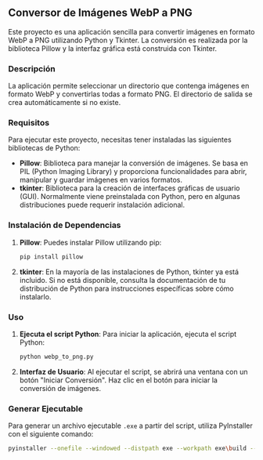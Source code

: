 ## Conversor de Imágenes WebP a PNG

Este proyecto es una aplicación sencilla para convertir imágenes en formato WebP a PNG utilizando Python y Tkinter. La conversión es realizada por la biblioteca Pillow y la interfaz gráfica está construida con Tkinter.

### Descripción

La aplicación permite seleccionar un directorio que contenga imágenes en formato WebP y convertirlas todas a formato PNG. El directorio de salida se crea automáticamente si no existe.

### Requisitos

Para ejecutar este proyecto, necesitas tener instaladas las siguientes bibliotecas de Python:

- **Pillow**: Biblioteca para manejar la conversión de imágenes. Se basa en PIL (Python Imaging Library) y proporciona funcionalidades para abrir, manipular y guardar imágenes en varios formatos.
- **tkinter**: Biblioteca para la creación de interfaces gráficas de usuario (GUI). Normalmente viene preinstalada con Python, pero en algunas distribuciones puede requerir instalación adicional.

### Instalación de Dependencias

1. **Pillow**: Puedes instalar Pillow utilizando pip:

    ```bash
    pip install pillow
    ```

2. **tkinter**: En la mayoría de las instalaciones de Python, tkinter ya está incluido. Si no está disponible, consulta la documentación de tu distribución de Python para instrucciones específicas sobre cómo instalarlo.

### Uso

1. **Ejecuta el script Python**: Para iniciar la aplicación, ejecuta el script Python:

    ```bash
    python webp_to_png.py
    ```

2. **Interfaz de Usuario**: Al ejecutar el script, se abrirá una ventana con un botón "Iniciar Conversión". Haz clic en el botón para iniciar la conversión de imágenes.

### Generar Ejecutable

Para generar un archivo ejecutable `.exe` a partir del script, utiliza PyInstaller con el siguiente comando:

```bash
pyinstaller --onefile --windowed --distpath exe --workpath exe\build --specpath exe webp_to_png.py
